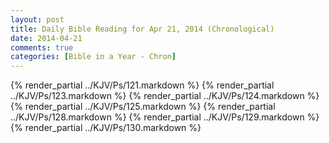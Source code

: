 ```yaml
---
layout: post
title: Daily Bible Reading for Apr 21, 2014 (Chronological)
date: 2014-04-21
comments: true
categories: [Bible in a Year - Chron]
---
```

{% render_partial ../KJV/Ps/121.markdown %}
{% render_partial ../KJV/Ps/123.markdown %}
{% render_partial ../KJV/Ps/124.markdown %}
{% render_partial ../KJV/Ps/125.markdown %}
{% render_partial ../KJV/Ps/128.markdown %}
{% render_partial ../KJV/Ps/129.markdown %}
{% render_partial ../KJV/Ps/130.markdown %}
